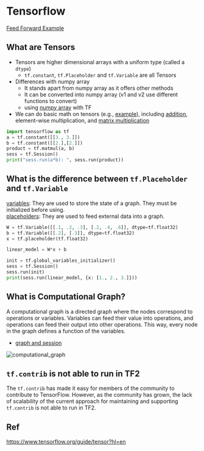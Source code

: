 # Tensorflow
[Feed Forward Example](https://github.com/HemingwayLee/tensorflow-cheatsheet/blob/master/Samples/FeedForward.ipynb)

## What are Tensors
* Tensors are higher dimensional arrays with a uniform type (called a `dtype`)
  * `tf.constant`, `tf.Placeholder` and `tf.Variable` are all Tensors
* Differences with numpy array
  * It stands apart from numpy array as it offers other methods
  * It can be converted into numpy array (v1 and v2 use different functions to convert)
  * using [numpy array](https://github.com/HemingwayLee/tensorflow-cheatsheet/blob/master/docker/notebooks/numpyWithTF.ipynb) with TF
* We can do basic math on tensors (e.g., [example](https://github.com/HemingwayLee/tensorflow-cheatsheet/blob/master/Samples/Hello.ipynb)), including [addition](https://github.com/HemingwayLee/tensorflow-cheatsheet/blob/master/Samples/Hello.ipynb), element-wise multiplication, and [matrix multiplication](https://github.com/HemingwayLee/tensorflow-cheatsheet/blob/master/Samples/MatrixOperations.ipynb)

```python
import tensorflow as tf
a = tf.constant([[3., 3.]])
b = tf.constant([[2.],[2.]]) 
product = tf.matmul(a, b)
sess = tf.Session()
print("sess.run(a*b): ", sess.run(product))
```

## What is the difference between `tf.Placeholder` and `tf.Variable`
[variables](https://github.com/HemingwayLee/tensorflow-cheatsheet/blob/master/Samples/Variable.ipynb): They are used to store the state of a graph. They must be initialized before using.  
[placeholders](https://github.com/HemingwayLee/tensorflow-cheatsheet/blob/master/Samples/Placeholder.ipynb): They are used to feed external data into a graph.

```python
W = tf.Variable([[.1, .2, .3], [.2, .4, .6]], dtype=tf.float32)
b = tf.Variable([[.2], [.3]], dtype=tf.float32)
x = tf.placeholder(tf.float32)

linear_model = W*x + b

init = tf.global_variables_initializer()
sess = tf.Session()
sess.run(init)
print(sess.run(linear_model, {x: [1., 2., 3.]}))
```

## What is Computational Graph?
A computational graph is a directed graph where the nodes correspond to operations or variables. Variables can feed their value into operations, and operations can feed their output into other operations. This way, every node in the graph defines a function of the variables.  

* [graph and session](https://github.com/HemingwayLee/tensorflow-cheatsheet/blob/master/docker/notebooks/Hello.ipynb)

![computational_graph](https://user-images.githubusercontent.com/8428372/72130257-4bfd9680-33bc-11ea-975b-a39dc219a58d.png)

## `tf.contrib` is not able to run in TF2
The `tf.contrib` has made it easy for members of the community to contribute to TensorFlow. However, as the community has grown, the lack of scalability of the current approach for maintaining and supporting `tf.contrib` is not able to run in TF2.

## Ref  
https://www.tensorflow.org/guide/tensor?hl=en  
